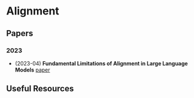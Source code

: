 # Alignment

## Papers

### 2023

- (2023-04) **Fundamental Limitations of Alignment in Large Language Models** [paper](https://arxiv.org/abs/2304.11082)

## Useful Resources